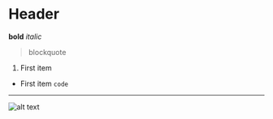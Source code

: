 # Header
**bold**
*italic*
> blockquote
1. First item
- First item
`code`
---
![alt text](C:\Users\serra\Downloads\stevens-official-pmscolor-r.jpg)
